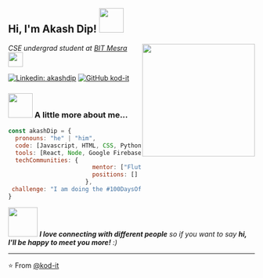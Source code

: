 <h2> Hi, I'm Akash Dip! <img src="https://media.giphy.com/media/zJ3V6Ot51H8Y0/giphy.gif" width="50"></h2>
<img align='right' src="https://media.giphy.com/media/juua9i2c2fA0AIp2iq/giphy.gif" width="230">
<p><em>CSE undergrad student at <a href="http://www.bitmesra.ac.in">BIT Mesra</a><img src="https://media.giphy.com/media/fYSnHlufseco8Fh93Z/giphy.gif" width="30"></em></p>

[![Linkedin: akashdip](https://img.shields.io/badge/-akashdip-blue?style=flat-square&logo=Linkedin&logoColor=white&link=https://www.linkedin.com/in/akashdip/)](https://www.linkedin.com/in/akashdip/)
[![GitHub kod-it](https://img.shields.io/github/followers/kod-it?label=follow&style=social)](https://github.com/kod-it)


### <img src="https://media.giphy.com/media/juua9i2c2fA0AIp2iq/giphy.gif" width="50"> A little more about me...  

```javascript
const akashDip = {
  pronouns: "he" | "him",
  code: [Javascript, HTML, CSS, Python, Java],
  tools: [React, Node, Google Firebase],
  techCommunities: {
                        mentor: ["Flutter Felicitator", "Winter of Code '21"],
                        positions: []
                      },
 challenge: "I am doing the #100DaysOfCode challenge focused on DSA"
}
```

<img src="https://media.giphy.com/media/GbxZdp9V9TojWhTFeK/giphy.gif" width="60"> <em><b>I love connecting with different people</b> so if you want to say <b>hi, I'll be happy to meet you more!</b> :)</em>

---

⭐️ From [@kod-it](https://github.com/kod-it)
